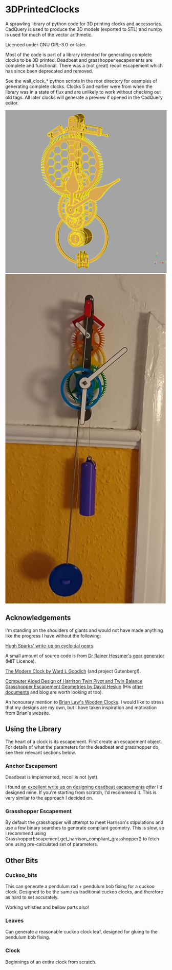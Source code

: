 # 3DPrintedClocks
A sprawling library of python code for 3D printing clocks and accessories. CadQuery is used to produce the 3D models (exported to STL) and numpy is used for much of the vector arithmetic.

Licenced under GNU GPL-3.0-or-later. 

Most of the code is part of a library intended for generating complete clocks to be 3D printed. Deadbeat and grasshopper escapements are complete and functional. There was a (not great) recoil escapement which has since been deprecated and removed.

See the wall_clock_* python scripts in the root directory for examples of generating complete clocks. Clocks 5 and earlier were from when the library was in a state of flux and are unlikely to work without checking out old tags. All later clocks will generate a preview if opened in the CadQuery editor. 

![Clock 15 render](images/clock_15_grasshopper_render.png "Clock 15")
![Clock 07 photo](images/clock_07_photo.jpg "Clock 7")

## Acknowledgements

I'm standing on the shoulders of giants and would not have made anything like the progress I have without the following:

[Hugh Sparks' write-up on cycloidal gears](https://www.csparks.com/watchmaking/CycloidalGears/index.jxl).

A small amount of source code is from [Dr Rainer Hessmer's gear generator](http://hessmer.org/gears/CycloidalGearBuilder.html) (MIT Licence).

[The Modern Clock by Ward L Goodich](https://www.gutenberg.org/ebooks/61494) (and project Gutenberg!).

[Computer Aided Design of Harrison Twin Pivot and Twin Balance Grasshopper Escapement Geometries by David Heskin](https://soptera.files.wordpress.com/2013/10/cad-twin-pivot-and-balance2.pdf) (His [other documents](https://soptera.wordpress.com/downloads/) and blog are worth looking at too).

An honourary mention to [Brian Law's Wooden Clocks](https://www.woodenclocks.co.uk/). I would like to stress that my designs are my own, but I have taken inspiration and motivation from Brian's website.

## Using the Library
The heart of a clock is its escapement. First create an escapement object. For details of what the parameters for the deadbeat and grasshopper do, see their relevant sections below.

### Anchor Escapement
Deadbeat is implemented, recoil is not (yet).

I found [an excellent write up on designing deadbeat escapements](https://www.ocf.berkeley.edu/~wwu/cgi-bin/yabb/YaBB.cgi?board=riddles_general;action=display;num=1437253052) _after_ I'd designed mine. If you're starting from scratch, I'd recommend it. This is very similar to the approach I decided on.

### Grasshopper Escapement
By default the grasshopper will attempt to meet Harrison's stipulations and use a few binary searches to generate compliant geometry. This is slow, so I recommend using GrasshopperEscapement.get_harrison_compliant_grasshopper() to fetch one using pre-calculated set of parameters.

## Other Bits
### Cuckoo_bits
This can generate a pendulum rod + pendulum bob fixing for a cuckoo clock. Designed to be the same as traditional cuckoo clocks, and therefore as hard to set accurately.

Working whistles and bellow parts also!

### Leaves
Can generate a reasonable cuckoo clock leaf, designed for gluing to the pendulum bob fixing.

### Clock
Beginnings of an entire clock from scratch. 